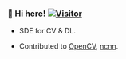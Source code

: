 ### :wave: Hi here! [![Visitor](https://visitor-badge.glitch.me/badge?page_id=zchrissirhcz.zchrissirhcz)](https://github.com/zchrissirhcz/zchrissirhcz)

- SDE for CV & DL.

- Contributed to [OpenCV](https://github.com/opencv/opencv/pulls?q=is%3Apr+author%3Azchrissirhcz+is%3Amerged), [ncnn](https://github.com/tencent/ncnn/pulls?q=is%3Apr+author%3Azchrissirhcz+is%3Amerged).
